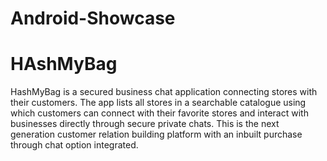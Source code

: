 # Android-Showcase

# HAshMyBag
HashMyBag is a secured business chat application connecting stores with their customers. The app lists all stores in a searchable catalogue using which customers can connect with their favorite stores and interact with businesses directly through secure private chats. This is the next generation customer relation building platform with an inbuilt purchase through chat option integrated.
